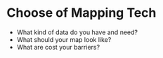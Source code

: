 # Choose of Mapping Tech

- What kind of data do you have and need?
- What should your map look like?
- What are cost your barriers?
